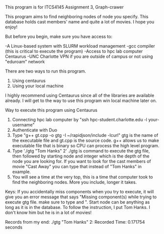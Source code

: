 This program is for ITCS4145 Assignment 3, Graph-crawer

This  program  aims to find neighboring nodes of node you specify. This database holds cast members' name and quite a lot of movies. I hope you enjoy!

But before you begin, make sure you have access to:

-A Linux-based system with SLURM workload management
-gcc compiler (this is critical to execute the program)
-Access to hpc lab computer Centaurus
-UNC Charlotte VPN if you are outside of campus or not using "eduroam" network

There are two ways to run this program.
1. Using centaurus
2. Using your local machine

I highly recommend using Centaurus since all  of the libraries are available already. I will get to the way to  use this program win local machine later on.

Way to execute this program using Centaurus
1. Connecting hpc lab computer by "ssh hpc-student.charlotte.edu -l your-username"
2. Authenticate with Duo
3. Type "g++ gt.cpp -o gtg -I ~/rapidjson/include -lcurl" gtg is the name of the executable file and gt.cpp is the source code. g++ allows us to make executable file that is binary so CPU can process the high level program.
4. Type './gtg "Tom Hanks" 2' ./gtg is command to  execute the gtg file, then followed by starting node and integer which is the depth of the node you are looking for. If you want to look for the cast members of movie "Cast Away" you can type that instead  of "Tom Hanks" in example.
5. You will see a time at the very top, this is a time that computer  took to find the neighboring nodes. More you include, longer it takes.


Keys:
If you accidentally miss components when you try to execute, it will give you an error message that says "Missing component(s) while trying to execute gtg file. make sure to type <startNode> and <depth>". Start node can be anything as long as it is in the database. To follow the instruction, I put Tom Hanks. I don't know him but he is in a lot of movies!

Records from my end:
./gtg "Tom Hanks" 2: Recorded Time: 0.171754 seconds

